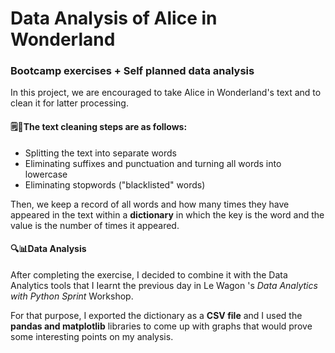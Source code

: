 # Data Analysis of Alice in Wonderland
### Bootcamp exercises + Self planned data analysis


In this project, we are encouraged to take Alice in Wonderland's text and to clean it for latter processing. 

#### 🗒️👣The text cleaning steps are as follows:
* Splitting the text into separate words
* Eliminating suffixes and punctuation and turning all words into lowercase
* Eliminating stopwords ("blacklisted" words) 

Then, we keep a record of all words and how many times they have appeared in the text within a **dictionary** in which the key is the word and the value is the number of times it appeared.

#### 🔍📊Data Analysis
After completing the exercise, I decided to combine it with the Data Analytics tools that I Iearnt the previous day in Le Wagon 's *Data Analytics with Python Sprint* Workshop.

For that purpose, I exported the dictionary as a **CSV file** and I used the **pandas and matplotlib** libraries to come up with graphs that would prove some interesting points on my analysis.
